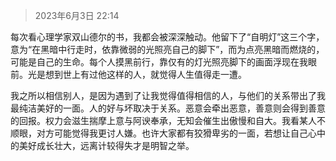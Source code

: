 > 2023年6月3日 22:14

每次看心理学家双山德尔的书，我都会被深深触动。他留下了“自明灯”这三个字，意为“在黑暗中行走时，依靠微弱的光照亮自己的脚下”，而为点亮黑暗而燃烧的，可能是自己的生命。每个人摸黑前行，靠仅有的灯光照亮脚下的画面浮现在我眼前。光是想到世上有过他这样的人，就觉得人生值得走一遭。

我之所以相信别人，是因为遇到了让我觉得值得相信的人，与他们的关系带出了我最纯洁美好的一面。人的好与坏取决于关系。恶意会牵出恶意，善意则会得到善意的回报。权力会滋生揣摩上意与阿谀奉承，无知会催生出傲慢和自大。我看某人不顺眼，对方可能觉得我更讨人嫌。也许大家都有狡猾卑劣的一面，若想让自己心中的美好成长壮大，远离计较得失才是明智之举。